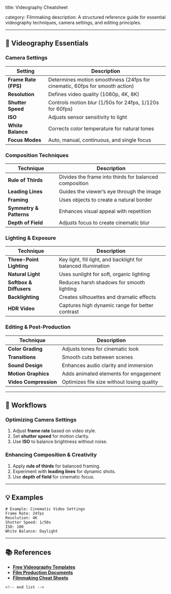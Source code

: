 title: Videography Cheatsheet

category: Filmmaking
description: A structured reference guide for essential videography techniques, camera settings, and editing principles.

---

## 🎥 Videography Essentials

### **Camera Settings**

| Setting                    | Description                                                                 |
| -------------------------- | --------------------------------------------------------------------------- |
| **Frame Rate (FPS)** | Determines motion smoothness (24fps for cinematic, 60fps for smooth action) |
| **Resolution**       | Defines video quality (1080p, 4K, 8K)                                       |
| **Shutter Speed**    | Controls motion blur (1/50s for 24fps, 1/120s for 60fps)                    |
| **ISO**              | Adjusts sensor sensitivity to light                                         |
| **White Balance**    | Corrects color temperature for natural tones                                |
| **Focus Modes**      | Auto, manual, continuous, and single focus                                  |

### **Composition Techniques**

| Technique                     | Description                                            |
| ----------------------------- | ------------------------------------------------------ |
| **Rule of Thirds**      | Divides the frame into thirds for balanced composition |
| **Leading Lines**       | Guides the viewer’s eye through the image             |
| **Framing**             | Uses objects to create a natural border                |
| **Symmetry & Patterns** | Enhances visual appeal with repetition                 |
| **Depth of Field**      | Adjusts focus to create cinematic blur                 |

### **Lighting & Exposure**

| Technique                      | Description                                                    |
| ------------------------------ | -------------------------------------------------------------- |
| **Three-Point Lighting** | Key light, fill light, and backlight for balanced illumination |
| **Natural Light**        | Uses sunlight for soft, organic lighting                       |
| **Softbox & Diffusers**  | Reduces harsh shadows for smooth lighting                      |
| **Backlighting**         | Creates silhouettes and dramatic effects                       |
| **HDR Video**            | Captures high dynamic range for better contrast                |

### **Editing & Post-Production**

| Technique                   | Description                                |
| --------------------------- | ------------------------------------------ |
| **Color Grading**     | Adjusts tones for cinematic look           |
| **Transitions**       | Smooth cuts between scenes                 |
| **Sound Design**      | Enhances audio clarity and immersion       |
| **Motion Graphics**   | Adds animated elements for engagement      |
| **Video Compression** | Optimizes file size without losing quality |

---

## 🔄 Workflows

### **Optimizing Camera Settings**

1. Adjust **frame rate** based on video style.
2. Set **shutter speed** for motion clarity.
3. Use **ISO** to balance brightness without noise.

### **Enhancing Composition & Creativity**

1. Apply **rule of thirds** for balanced framing.
2. Experiment with **leading lines** for dynamic shots.
3. Use **depth of field** for cinematic focus.

---

## 💡 Examples

```plaintext
# Example: Cinematic Video Settings
Frame Rate: 24fps  
Resolution: 4K  
Shutter Speed: 1/50s  
ISO: 100  
White Balance: Daylight  
```

---

## 📚 References

- **[Free Videography Templates](https://www.studiobinder.com/film-production-documents/)**
- **[Film Production Documents](https://sethero.com/film-production-templates/)**
- **[Filmmaking Cheat Sheets](https://nofilmschool.com/film-production-templates)**

```
<!-- end list -->
```
